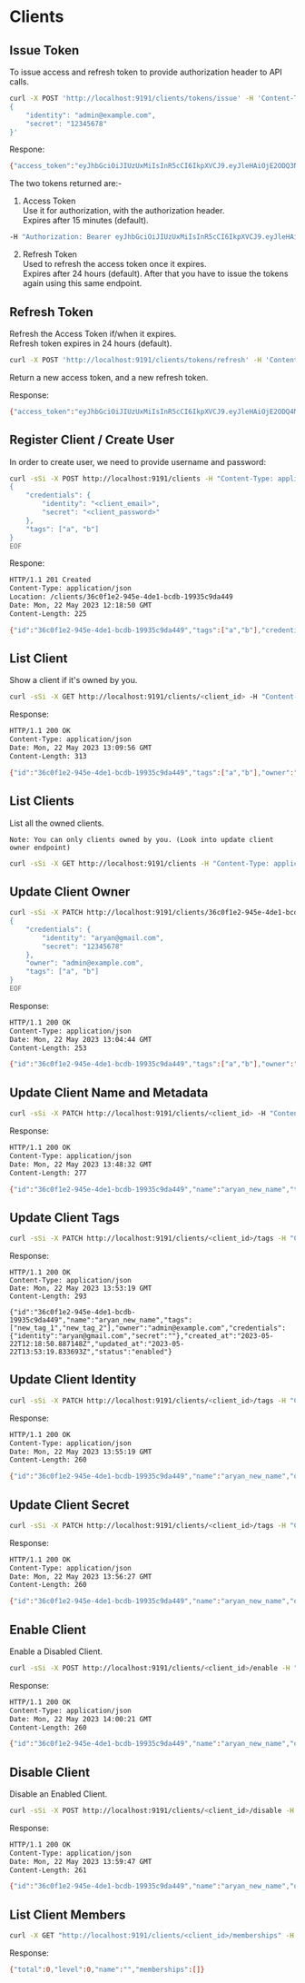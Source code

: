 # Clients

## Issue Token
To issue access and refresh token to provide authorization header to API calls.

```bash
curl -X POST 'http://localhost:9191/clients/tokens/issue' -H 'Content-Type: application/json' --data-raw '
{
    "identity": "admin@example.com",
    "secret": "12345678"
}'
```

Respone:
```bash
{"access_token":"eyJhbGciOiJIUzUxMiIsInR5cCI6IkpXVCJ9.eyJleHAiOjE2ODQ3NTM3ODAsImlhdCI6MTY4NDc1Mjg4MCwiaXNzIjoiY2xpZW50cy5hdXRoIiwicm9sZSI6IiIsInN1YiI6IjVjNjQ4MTg1LTU3NTMtNGVlOS1iYWI2LTkzMjc4ZDdiMDZiNCIsInRhZyI6IiIsInR5cGUiOiJhY2Nlc3MifQ.qLt0t_mTN3IWRaawj6S2IfWa62n4LaXK3-6JmrjbcKomWgkvKe34v3vmKyW45kPmCOC0h3FGUFXap-slfj3Hhw","refresh_token":"eyJhbGciOiJIUzUxMiIsInR5cCI6IkpXVCJ9.eyJleHAiOjE2ODQ4MzkyODAsImlhdCI6MTY4NDc1Mjg4MCwiaXNzIjoiY2xpZW50cy5hdXRoIiwicm9sZSI6IiIsInN1YiI6IjVjNjQ4MTg1LTU3NTMtNGVlOS1iYWI2LTkzMjc4ZDdiMDZiNCIsInRhZyI6IiIsInR5cGUiOiJyZWZyZXNoIn0.nr1q4ECygWHBfTBSr2o3OMQJpbn3z0rzsEDCkkg3LRVTwf7r15o29fwcwbMvburvKbt5NBfV0BrXAn9TMb70RQ","access_type":"Bearer"}
```

The two tokens returned are:-

1. Access Token  
Use it for authorization, with the authorization header.  
Expires after 15 minutes (default).
```bash
-H "Authorization: Bearer eyJhbGciOiJIUzUxMiIsInR5cCI6IkpXVCJ9.eyJleHAiOjE2ODQ3NTM2ODUsImlhdCI6MTY4NDc1Mjc4NSwiaXNzIjoiY2xpZW50cy5hdXRoIiwicm9sZSI6IiIsInN1YiI6IjVjNjQ4MTg1LTU3NTMtNGVlOS1iYWI2LTkzMjc4ZDdiMDZiNCIsInRhZyI6IiIsInR5cGUiOiJhY2Nlc3MifQ.QFL2p6LHsXcp3kSQJTz3D3eNzv7nRFR7HMWNMg-LNHIUeK7k3nz6gvKRhC88SDTIoMxsL-2HWSVOotH6b9c6IQ"
```
2. Refresh Token  
Used to refresh the access token once it expires.  
Expires after 24 hours (default). After that you have to issue the tokens again using this same endpoint.  

## Refresh Token
Refresh the Access Token if/when it expires.  
Refresh token expires in 24 hours (default).

```bash
curl -X POST 'http://localhost:9191/clients/tokens/refresh' -H 'Content-Type: application/json' -H"Authorization: Bearer <refresh_token>"
```

Return a new access token, and a new refresh token.

Response:
```bash
{"access_token":"eyJhbGciOiJIUzUxMiIsInR5cCI6IkpXVCJ9.eyJleHAiOjE2ODQ4MTY4MTksImlhdCI6MTY4NDc2MjgxOSwiaXNzIjoiY2xpZW50cy5hdXRoIiwicm9sZSI6IiIsInN1YiI6IjVjNjQ4MTg1LTU3NTMtNGVlOS1iYWI2LTkzMjc4ZDdiMDZiNCIsInRhZyI6IiIsInR5cGUiOiJhY2Nlc3MifQ.X3dX8-KKqs1qwFt6piXl6w_utqfHnYa5VB7wOQOf-u4xKbh7NFKEfkIF-j2XY_2C3pVLRgBOHIiiKhsix9PpNQ","refresh_token":"eyJhbGciOiJIUzUxMiIsInR5cCI6IkpXVCJ9.eyJleHAiOjE2ODQ4NDkyMTksImlhdCI6MTY4NDc2MjgxOSwiaXNzIjoiY2xpZW50cy5hdXRoIiwicm9sZSI6IiIsInN1YiI6IjVjNjQ4MTg1LTU3NTMtNGVlOS1iYWI2LTkzMjc4ZDdiMDZiNCIsInRhZyI6IiIsInR5cGUiOiJyZWZyZXNoIn0.4SIxRD5CN1NBwl4dM7MD3Gd9jdaywY2kUwRgy4TBjNgpYqEyitqnUMsusYjQD-Z3Sub2bM7TDEw_So5XtJ7sWA","access_type":"Bearer"}
```

## Register Client / Create User
In order to create user, we need to provide username and password:

```bash
curl -sSi -X POST http://localhost:9191/clients -H "Content-Type: application/json" -d @- <<EOF
{
    "credentials": {
        "identity": "<client_email>",
        "secret": "<client_password>"
    },
    "tags": ["a", "b"]
}
EOF
```

Respone:
```bash
HTTP/1.1 201 Created
Content-Type: application/json
Location: /clients/36c0f1e2-945e-4de1-bcdb-19935c9da449
Date: Mon, 22 May 2023 12:18:50 GMT
Content-Length: 225

{"id":"36c0f1e2-945e-4de1-bcdb-19935c9da449","tags":["a","b"],"credentials":{"identity":"aryan@gmail.com","secret":""},"created_at":"2023-05-22T12:18:50.887148Z","updated_at":"2023-05-22T12:18:50.887148Z","status":"enabled"}
```

## List Client
Show a client if it's owned by you.
```bash
curl -sSi -X GET http://localhost:9191/clients/<client_id> -H "Content-Type: application/json" -H "Authorization: Bearer <access_token>"
```

Response:
```bash
HTTP/1.1 200 OK
Content-Type: application/json
Date: Mon, 22 May 2023 13:09:56 GMT
Content-Length: 313

{"id":"36c0f1e2-945e-4de1-bcdb-19935c9da449","tags":["a","b"],"owner":"admin@example.com","credentials":{"identity":"aryan@gmail.com","secret":"$2a$10$PckXb4XF5sPoOkGbmdvyvuIJXWNgZdfEQrn6cw4zeOhqfNLtitvjS"},"created_at":"2023-05-22T12:18:50.887148Z","updated_at":"2023-05-22T13:04:44.438547Z","status":"enabled"}
```

## List Clients
List all the owned clients.  

```
Note: You can only clients owned by you. (Look into update client owner endpoint)
```  

```bash
curl -sSi -X GET http://localhost:9191/clients -H "Content-Type: application/json" -H "Authorization: Bearer <access_token>"
```

## Update Client Owner

```bash
curl -sSi -X PATCH http://localhost:9191/clients/36c0f1e2-945e-4de1-bcdb-19935c9da449/owner -H "Content-Type: application/json" -H "Authorization: Bearer <access_token>" -d @- <<EOF
{
    "credentials": {
        "identity": "aryan@gmail.com",
        "secret": "12345678"
    },
    "owner": "admin@example.com",
    "tags": ["a", "b"]
}
EOF
```

Response:
```bash
HTTP/1.1 200 OK
Content-Type: application/json
Date: Mon, 22 May 2023 13:04:44 GMT
Content-Length: 253

{"id":"36c0f1e2-945e-4de1-bcdb-19935c9da449","tags":["a","b"],"owner":"admin@example.com","credentials":{"identity":"aryan@gmail.com","secret":""},"created_at":"2023-05-22T12:18:50.887148Z","updated_at":"2023-05-22T13:04:44.438547Z","status":"enabled"}
```

## Update Client Name and Metadata
```bash
curl -sSi -X PATCH http://localhost:9191/clients/<client_id> -H "Content-Type: application/json" -H  "Authorization: Bearer <access_token>" -d '{"name": "aryan_new_name"}'
```

Response:
```bash
HTTP/1.1 200 OK
Content-Type: application/json
Date: Mon, 22 May 2023 13:48:32 GMT
Content-Length: 277

{"id":"36c0f1e2-945e-4de1-bcdb-19935c9da449","name":"aryan_new_name","tags":["a","b"],"owner":"admin@example.com","credentials":{"identity":"aryan@gmail.com","secret":""},"created_at":"2023-05-22T12:18:50.887148Z","updated_at":"2023-05-22T13:48:32.215129Z","status":"enabled"}
```

## Update Client Tags
```bash
curl -sSi -X PATCH http://localhost:9191/clients/<client_id>/tags -H "Content-Type: application/json" -H  "Authorization: Bearer <access_token>" -d '{"tags": ["new_tag_1", "new_tag_2"]}'
```

Response:
```curl
HTTP/1.1 200 OK
Content-Type: application/json
Date: Mon, 22 May 2023 13:53:19 GMT
Content-Length: 293

{"id":"36c0f1e2-945e-4de1-bcdb-19935c9da449","name":"aryan_new_name","tags":["new_tag_1","new_tag_2"],"owner":"admin@example.com","credentials":{"identity":"aryan@gmail.com","secret":""},"created_at":"2023-05-22T12:18:50.887148Z","updated_at":"2023-05-22T13:53:19.833693Z","status":"enabled"}
```

## Update Client Identity
```bash
curl -sSi -X PATCH http://localhost:9191/clients/<client_id>/tags -H "Content-Type: application/json" -H  "Authorization: Bearer <access_token>" -d '{"identity": "aryan_updated@email.com"}'
```

Response:
```bash
HTTP/1.1 200 OK
Content-Type: application/json
Date: Mon, 22 May 2023 13:55:19 GMT
Content-Length: 260

{"id":"36c0f1e2-945e-4de1-bcdb-19935c9da449","name":"aryan_new_name","owner":"admin@example.com","credentials":{"identity":"aryan@gmail.com","secret":""},"created_at":"2023-05-22T12:18:50.887148Z","updated_at":"2023-05-22T13:55:19.882616Z","status":"enabled"}
```

## Update Client Secret
```bash
curl -sSi -X PATCH http://localhost:9191/clients/<client_id>/tags -H "Content-Type: application/json" -H  "Authorization: Bearer <access_token>" -d '{"secret": "87654321"}'
```

Response:
```bash
HTTP/1.1 200 OK
Content-Type: application/json
Date: Mon, 22 May 2023 13:56:27 GMT
Content-Length: 260

{"id":"36c0f1e2-945e-4de1-bcdb-19935c9da449","name":"aryan_new_name","owner":"admin@example.com","credentials":{"identity":"aryan@gmail.com","secret":""},"created_at":"2023-05-22T12:18:50.887148Z","updated_at":"2023-05-22T13:56:27.840129Z","status":"enabled"}
```

## Enable Client
Enable a Disabled Client.

```bash
curl -sSi -X POST http://localhost:9191/clients/<client_id>/enable -H "Content-Type: application/json" -H  "Authorization: Bearer <access_token>"
```

Response:
```bash
HTTP/1.1 200 OK
Content-Type: application/json
Date: Mon, 22 May 2023 14:00:21 GMT
Content-Length: 260

{"id":"36c0f1e2-945e-4de1-bcdb-19935c9da449","name":"aryan_new_name","owner":"admin@example.com","credentials":{"identity":"aryan@gmail.com","secret":""},"created_at":"2023-05-22T12:18:50.887148Z","updated_at":"2023-05-22T13:56:27.840129Z","status":"enabled"}
```

## Disable Client
Disable an Enabled Client.

```bash
curl -sSi -X POST http://localhost:9191/clients/<client_id>/disable -H "Content-Type: application/json" -H  "Authorization: Bearer <access_token>"
```

Response:
```bash
HTTP/1.1 200 OK
Content-Type: application/json
Date: Mon, 22 May 2023 13:59:47 GMT
Content-Length: 261

{"id":"36c0f1e2-945e-4de1-bcdb-19935c9da449","name":"aryan_new_name","owner":"admin@example.com","credentials":{"identity":"aryan@gmail.com","secret":""},"created_at":"2023-05-22T12:18:50.887148Z","updated_at":"2023-05-22T13:56:27.840129Z","status":"disabled"}
```

## List Client Members

```bash
curl -X GET "http://localhost:9191/clients/<client_id>/memberships" -H 'Content-Type: application/json' -H  "Authorization: Bearer <access_token>"   ─╯
```

Response:
```bash
{"total":0,"level":0,"name":"","memberships":[]}
```
